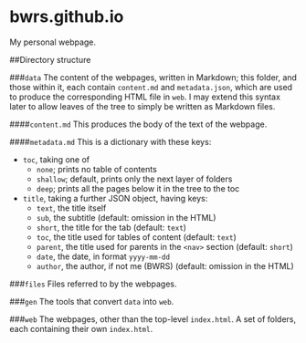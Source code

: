 # bwrs.github.io
My personal webpage.

##Directory structure

###`data`
The content of the webpages, written in Markdown; this folder, and those within it, each contain `content.md` and `metadata.json`, which are used to produce the corresponding HTML file in `web`. I may extend this syntax later to allow leaves of the tree to simply be written as Markdown files.

####`content.md`
This produces the body of the text of the webpage.

####`metadata.md`
This is a dictionary with these keys:

 - `toc`, taking one of
   - `none`; prints no table of contents
   - `shallow`; default, prints only the next layer of folders
   - `deep`; prints all the pages below it in the tree to the toc
 - `title`, taking a further JSON object, having keys:
   - `text`, the title itself
   - `sub`, the subtitle (default: omission in the HTML)
   - `short`, the title for the tab (default: `text`)
   - `toc`, the title used for tables of content (default: `text`)
   - `parent`, the title used for parents in the `<nav>` section (default: `short`)
   - `date`, the date, in format `yyyy-mm-dd`
   - `author`, the author, if not me (BWRS) (default: omission in the HTML)

###`files`
Files referred to by the webpages.

###`gen`
The tools that convert `data` into `web`.

###`web`
The webpages, other than the top-level `index.html`. A set of folders, each containing their own `index.html`.

